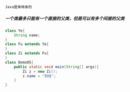 ```java
Java是单继承的
```

##### 一个类最多只能有一个直接的父类，但是可以有多个间接的父类

```java
class Ye{
	String name;
}
class Fu extends Ye{
}
class Zi extends Fu{
}
class Demo05{
	public static void main(String[] args){
		Zi z = new Zi();
		z.name = "狗娃";
	}
}
```



